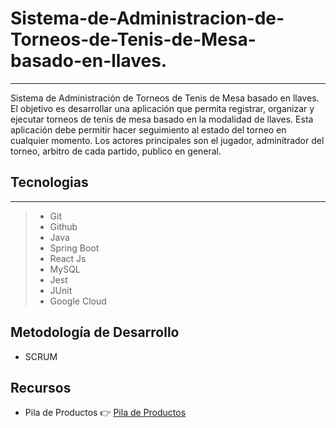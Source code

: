 # Sistema-de-Administracion-de-Torneos-de-Tenis-de-Mesa-basado-en-llaves.
---------------
Sistema de Administración de Torneos de Tenis de Mesa basado en llaves.  El objetivo es desarrollar una aplicación que permita registrar, organizar y ejecutar torneos de tenis de mesa basado en la modalidad de llaves.  Esta aplicación debe permitir hacer seguimiento al estado del torneo en cualquier momento. Los actores principales son el jugador, adminitrador del torneo, arbitro de cada partido, publico en general.

## Tecnologias
---------------

> - Git
> - Github
> - Java
> - Spring Boot
> - React Js
> - MySQL
> - Jest
> - JUnit
> - Google Cloud

 ## Metodología de Desarrollo
- SCRUM

 ## Recursos
- Pila de Productos 👉 [Pila de Productos](https://docs.google.com/document/d/1KACVXdNbFSpxU2epnRuQaUATM3c4KwkRDjuW6A-Xw6s/edit?usp=sharing "Pila de Productos")
